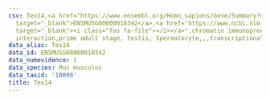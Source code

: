 ```yaml
---
csv: Tex14,<a href="https://www.ensembl.org/Homo_sapiens/Gene/Summary?db=core;g=ENSMUSG00000010342"
  target="_blank">ENSMUSG00000010342</a>,<a href="https://www.ncbi.nlm.nih.gov/pubmed/25450459"
  target="_blank"><i class="fas fa-file"></i></a>",chromatin immunoprecipitation assay,direct
  interaction,prime adult stage, testis, Spermatocyte,,,transcriptional regulation,
data_alias: Tex14
data_id: ENSMUSG00000010342
data_numevidence: 1
data_species: Mus musculus
data_taxid: '10090'
title: Tex14
---
```

